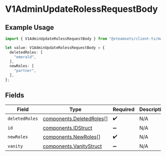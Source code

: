 # V1AdminUpdateRolessRequestBody

## Example Usage

```typescript
import { V1AdminUpdateRolessRequestBody } from "@steamsets/client-ts/models/components";

let value: V1AdminUpdateRolessRequestBody = {
  deletedRoles: [
    "emerald",
  ],
  newRoles: [
    "partner",
  ],
};
```

## Fields

| Field                                                                | Type                                                                 | Required                                                             | Description                                                          |
| -------------------------------------------------------------------- | -------------------------------------------------------------------- | -------------------------------------------------------------------- | -------------------------------------------------------------------- |
| `deletedRoles`                                                       | [components.DeletedRoles](../../models/components/deletedroles.md)[] | :heavy_check_mark:                                                   | N/A                                                                  |
| `id`                                                                 | [components.IDStruct](../../models/components/idstruct.md)           | :heavy_minus_sign:                                                   | N/A                                                                  |
| `newRoles`                                                           | [components.NewRoles](../../models/components/newroles.md)[]         | :heavy_check_mark:                                                   | N/A                                                                  |
| `vanity`                                                             | [components.VanityStruct](../../models/components/vanitystruct.md)   | :heavy_minus_sign:                                                   | N/A                                                                  |